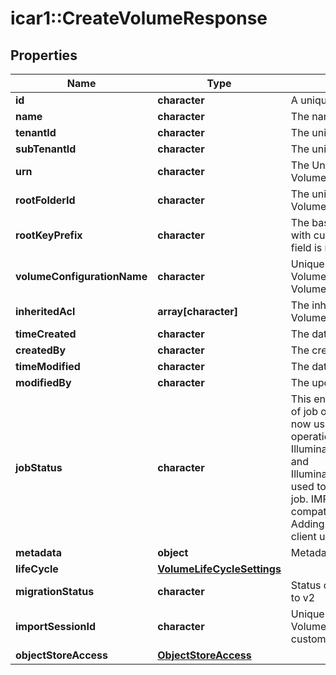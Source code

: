 # icar1::CreateVolumeResponse


## Properties
Name | Type | Description | Notes
------------ | ------------- | ------------- | -------------
**id** | **character** | A unique identifier for this Volume | [optional] 
**name** | **character** | The name of this Volume | [optional] 
**tenantId** | **character** | The unique identifier for this Volume&#39;s Tenant | [optional] 
**subTenantId** | **character** | The unique identifier for this Volume&#39;s Sub Tenant | [optional] 
**urn** | **character** | The Universal Resource Name, unique to this Volume | [optional] 
**rootFolderId** | **character** | The unique identifier for the root Folder of this Volume | [optional] 
**rootKeyPrefix** | **character** | The base bucket location for Volumes associated with custom VolumeConfigurations otherwise this field is not set. | [optional] 
**volumeConfigurationName** | **character** | Unique name of the Volume configuration for this Volume.  This field will only be set if a custom Volume configuration is associated. | [optional] 
**inheritedAcl** | **array[character]** | The inherited list of Id(s) that have access to this Volume | [optional] 
**timeCreated** | **character** | The date &amp; time this Volume was created, in GDS | [optional] 
**createdBy** | **character** | The creator of this Volume | [optional] 
**timeModified** | **character** | The date &amp; time this Volume was updated, in GDS | [optional] 
**modifiedBy** | **character** | The updator of this Volume | [optional] 
**jobStatus** | **character** | This enum was originally created to store the type of job on a folder or file entity.   The Job entity is now used to track this information for copy operations, with the Illumina.Gds.Api.Models.Enums.JobOperationType   and Illumina.Gds.Api.Models.Enums.JobProgressStatus used to record the type and progress status of the job.  IMPORTANT - Please consider backward compatibility before adding a new enum value. Adding a new enum value will break the existing client using swagger SDK | [optional] 
**metadata** | **object** | Metadata about this Volume | [optional] 
**lifeCycle** | [**VolumeLifeCycleSettings**](VolumeLifeCycleSettings.md) |  | [optional] 
**migrationStatus** | **character** | Status of the root folder migration status from v1 to v2 | [optional] 
**importSessionId** | **character** | Unique identifier of the import Session for this Volume. This only applies to Volumes created from custom  Volume configurations. | [optional] 
**objectStoreAccess** | [**ObjectStoreAccess**](ObjectStoreAccess.md) |  | [optional] 


